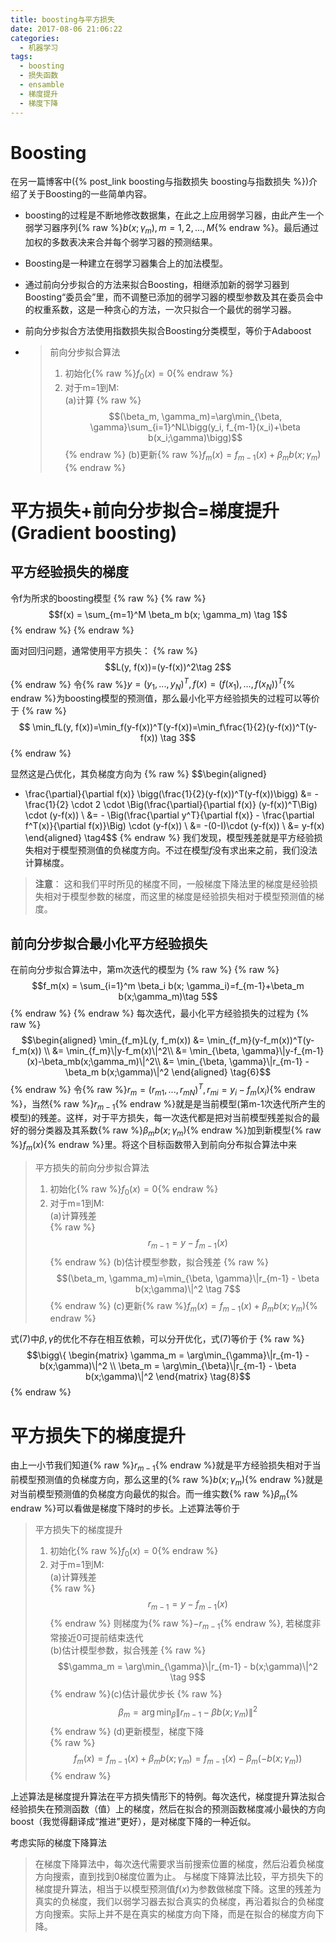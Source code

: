 ```yaml
---
title: boosting与平方损失
date: 2017-08-06 21:06:22
categories:
  - 机器学习
tags:
  - boosting
  - 损失函数
  - ensamble
  - 梯度提升
  - 梯度下降
---
```


# Boosting
在另一篇博客中({% post_link boosting与指数损失 boosting与指数损失 %})介绍了关于Boosting的一些简单内容。
- boosting的过程是不断地修改数据集，在此之上应用弱学习器，由此产生一个弱学习器序列{% raw %}$b(x;\gamma_m), m = 1, 2, ..., M${% endraw %}。最后通过加权的多数表决来合并每个弱学习器的预测结果。
- Boosting是一种建立在弱学习器集合上的加法模型。
- 通过前向分步拟合的方法来拟合Boosting，相继添加新的弱学习器到Boosting“委员会”里，而不调整已添加的弱学习器的模型参数及其在委员会中的权重系数，这是一种贪心的方法，一次只拟合一个最优的弱学习器。
- 前向分步拟合方法使用指数损失拟合Boosting分类模型，等价于Adaboost

- > 前向分步拟合算法
  > 1. 初始化{% raw %}$f_0(x)=0${% endraw %}
  > 2. 对于m=1到M:<br>(a)计算 <bt>{% raw %}$$(\beta_m, \gamma_m)=\arg\min_{\beta, \gamma}\sum_{i=1}^NL\bigg(y_i, f_{m-1}(x_i)+\beta b(x_i;\gamma)\bigg)$${% endraw %} (b)更新{% raw %}$f_m(x)=f_{m-1}(x)+\beta_m b(x; \gamma_m)${% endraw %}

# 平方损失+前向分步拟合=梯度提升(Gradient boosting)
## 平方经验损失的梯度
令f为所求的boosting模型
{% raw %}
{% raw %}$$f(x) = \sum_{m=1}^M \beta_m b(x; \gamma_m) \tag 1$${% endraw %}
{% endraw %}

面对回归问题，通常使用平方损失：
{% raw %}
$$L(y, f(x))=(y-f(x))^2\tag 2$$
{% endraw %}
令{% raw %}$y=(y_1,...,y_N)^T, f(x)=(f(x_1),...,f(x_N))^T${% endraw %}为boosting模型的预测值，那么最小化平方经验损失的过程可以等价于
{% raw %}
$$
\min_fL(y, f(x))=\min_f(y-f(x))^T(y-f(x))=\min_f\frac{1}{2}(y-f(x))^T(y-f(x))
\tag 3$$
{% endraw %}

显然这是凸优化，其负梯度方向为
{% raw %}
$$\begin{aligned}
- \frac{\partial}{\partial f(x)} \bigg(\frac{1}{2}(y-f(x))^T(y-f(x))\bigg)
&= - \frac{1}{2} \cdot 2 \cdot \Big(\frac{\partial}{\partial f(x)} (y-f(x))^T\Big) \cdot (y-f(x)) \\
&= - \Big(\frac{\partial y^T}{\partial f(x)} - \frac{\partial f^T(x)}{\partial f(x)}\Big) \cdot (y-f(x)) \\
&= -(0-I)\cdot (y-f(x)) \\
&= y-f(x)
\end{aligned} \tag4$$
{% endraw %}
我们发现，模型残差就是平方经验损失相对于模型预测值的负梯度方向。不过在模型$f$没有求出来之前，我们没法计算梯度。
> **注意**： 这和我们平时所见的梯度不同，一般梯度下降法里的梯度是经验损失相对于模型参数的梯度，而这里的梯度是经验损失相对于模型预测值的梯度。

## 前向分步拟合最小化平方经验损失
在前向分步拟合算法中，第m次迭代的模型为
{% raw %}
{% raw %}$$f_m(x) = \sum_{i=1}^m \beta_i b(x; \gamma_i)=f_{m-1}+\beta_m b(x;\gamma_m)\tag 5$${% endraw %}
{% endraw %}
每次迭代，最小化平方经验损失的过程为
{% raw %}
$$\begin{aligned}
\min_{f_m}L(y, f_m(x))
&= \min_{f_m}(y-f_m(x))^T(y-f_m(x)) \\
&= \min_{f_m}\|y-f_m(x)\|^2\\
&= \min_{\beta, \gamma}\|y-f_{m-1}(x)-\beta_mb(x;\gamma_m)\|^2\\
&= \min_{\beta, \gamma}\|r_{m-1} - \beta_m b(x;\gamma)\|^2
\end{aligned}
\tag{6}$$
{% endraw %}
令{% raw %}$r_{m}=(r_{m1},...,r_{mN})^T, r_{mi}=y_i - f_m(x_i)${% endraw %}，当然{% raw %}$r_{m-1}${% endraw %}就是是当前模型(第m-1次迭代所产生的模型)的残差。这样，对于平方损失，每一次迭代都是把对当前模型残差拟合的最好的弱分类器及其系数{% raw %}$\beta_mb(x;\gamma_m)${% endraw %}加到新模型{% raw %}$f_m(x)${% endraw %}里。将这个目标函数带入到前向分布拟合算法中来

> 平方损失的前向分步拟合算法
> 1. 初始化{% raw %}$f_0(x)=0${% endraw %}
> 2. 对于m=1到M:<br>(a)计算残差<br>{% raw %}$$r_{m-1}=y - f_{m-1}(x)$${% endraw %} (b)估计模型参数，拟合残差 <bt>{% raw %}$$(\beta_m, \gamma_m)=\min_{\beta, \gamma}\|r_{m-1} - \beta b(x;\gamma)\|^2 \tag 7$${% endraw %} (c)更新{% raw %}$f_m(x)=f_{m-1}(x)+\beta_m b(x; \gamma_m)${% endraw %}

式(7)中$\beta, \gamma$的优化不存在相互依赖，可以分开优化，式(7)等价于
{% raw %}
$$\bigg\{ \begin{matrix}
\gamma_m = \arg\min_{\gamma}\|r_{m-1} - b(x;\gamma)\|^2 \\
\beta_m = \arg\min_{\beta}\|r_{m-1} - \beta b(x;\gamma)\|^2
\end{matrix}
\tag{8}$$
{% endraw %}


# 平方损失下的梯度提升
由上一小节我们知道{% raw %}$r_{m-1}${% endraw %}就是平方经验损失相对于当前模型预测值的负梯度方向，那么这里的{% raw %}$b(x;\gamma_m)${% endraw %}就是对当前模型预测值的负梯度方向最优的拟合。而一维实数{% raw %}$\beta_m${% endraw %}可以看做是梯度下降时的步长。上述算法等价于

> 平方损失下的梯度提升
> 1. 初始化{% raw %}$f_0(x)=0${% endraw %}
> 2. 对于m=1到M:<br>(a)计算残差<br>{% raw %}$$r_{m-1}=y - f_{m-1}(x)$${% endraw %} 则梯度为{% raw %}$-r_{m-1}${% endraw %}, 若梯度非常接近0可提前结束迭代<br> (b)估计模型参数，拟合残差 <bt>{% raw %}$$\gamma_m = \arg\min_{\gamma}\|r_{m-1} - b(x;\gamma)\|^2 \tag 9$${% endraw %}(c)估计最优步长 <bt>{% raw %}$$\beta_m = \arg\min_{\beta}\|r_{m-1} - \beta b(x;\gamma_m)\|^2 \tag{10}$${% endraw %} (d)更新模型，梯度下降<br>{% raw %}$$f_m(x)=f_{m-1}(x)+\beta_m b(x; \gamma_m)=f_{m-1}(x)-\beta_m (-b(x; \gamma_m))$${% endraw %}

上述算法是梯度提升算法在平方损失情形下的特例。每次迭代，梯度提升算法拟合经验损失在预测函数（值）上的梯度，然后在拟合的预测函数梯度减小最快的方向boost（我觉得翻译成“推进”更好），是对梯度下降的一种近似。

考虑实际的梯度下降算法
> 在梯度下降算法中，每次迭代需要求当前搜索位置的梯度，然后沿着负梯度方向搜索，直到找到0梯度位置为止。
与梯度下降算法比较，平方损失下的梯度提升算法，相当于以模型预测值$f(x)$为参数做梯度下降。这里的残差为真实的负梯度，我们以弱学习器去拟合真实的负梯度，再沿着拟合的负梯度方向搜索。实际上并不是在真实的梯度方向下降，而是在拟合的梯度方向下降。